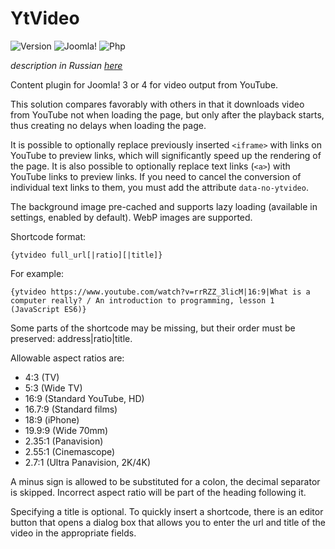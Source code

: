 # YtVideo

![Version](https://img.shields.io/badge/VERSION-1.8.5-0366d6.svg?style=for-the-badge)
![Joomla!](https://img.shields.io/badge/Joomla!-3.7+-1A3867.svg?style=for-the-badge)
![Php](https://img.shields.io/badge/php-5.6+-8892BF.svg?style=for-the-badge)

_description in Russian [here](README.ru.md)_

Content plugin for Joomla! 3 or 4 for video output from YouTube.

This solution compares favorably with others in that it downloads video from YouTube not when loading the page, but only after the playback starts, thus creating no delays when loading the page.

It is possible to optionally replace previously inserted `<iframe>` with links on YouTube to preview links, which will significantly speed up the rendering of the page. It is also possible to optionally replace text links (`<a>`) with YouTube links to preview links. If you need to cancel the conversion of individual text links to them, you must add the attribute `data-no-ytvideo`.

The background image pre-cached and supports lazy loading (available in settings, enabled by default). WebP images are supported.

Shortcode format:
```
{ytvideo full_url[|ratio][|title]}
```

For example:
```
{ytvideo https://www.youtube.com/watch?v=rrRZZ_3licM|16:9|What is a computer really? / An introduction to programming, lesson 1 (JavaScript ES6)}
```

Some parts of the shortcode may be missing, but their order must be preserved: address|ratio|title.

Allowable aspect ratios are:

- 4:3 (TV)
- 5:3 (Wide TV)
- 16:9 (Standard YouTube, HD)
- 16.7:9 (Standard films)
- 18:9 (iPhone)
- 19.9:9 (Wide 70mm)
- 2.35:1 (Panavision)
- 2.55:1 (Cinemascope)
- 2.7:1 (Ultra Panavision, 2K/4K)

A minus sign is allowed to be substituted for a colon, the decimal separator is skipped. Incorrect aspect ratio will be part of the heading following it.

Specifying a title is optional. To quickly insert a shortcode, there is an editor button that opens a dialog box that allows you to enter the url and title of the video in the appropriate fields.
